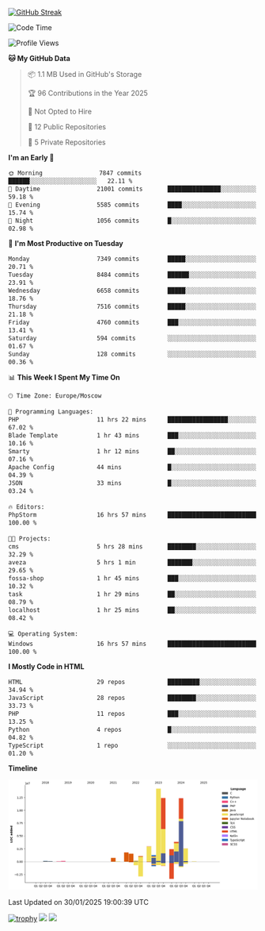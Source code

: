 [![GitHub Streak](https://github-readme-streak-stats.herokuapp.com/?user=yogik10)](https://git.io/streak-stats)
<!--START_SECTION:waka-->
![Code Time](http://img.shields.io/badge/Code%20Time-1%2C099%20hrs%2059%20mins-blue)

![Profile Views](http://img.shields.io/badge/Profile%20Views-3-blue)

**🐱 My GitHub Data** 

> 📦 1.1 MB Used in GitHub's Storage 
 > 
> 🏆 96 Contributions in the Year 2025
 > 
> 🚫 Not Opted to Hire
 > 
> 📜 12 Public Repositories 
 > 
> 🔑 5 Private Repositories 
 > 
**I'm an Early 🐤** 

```text
🌞 Morning                7847 commits        ██████░░░░░░░░░░░░░░░░░░░   22.11 % 
🌆 Daytime                21001 commits       ███████████████░░░░░░░░░░   59.18 % 
🌃 Evening                5585 commits        ████░░░░░░░░░░░░░░░░░░░░░   15.74 % 
🌙 Night                  1056 commits        █░░░░░░░░░░░░░░░░░░░░░░░░   02.98 % 
```
📅 **I'm Most Productive on Tuesday** 

```text
Monday                   7349 commits        █████░░░░░░░░░░░░░░░░░░░░   20.71 % 
Tuesday                  8484 commits        ██████░░░░░░░░░░░░░░░░░░░   23.91 % 
Wednesday                6658 commits        █████░░░░░░░░░░░░░░░░░░░░   18.76 % 
Thursday                 7516 commits        █████░░░░░░░░░░░░░░░░░░░░   21.18 % 
Friday                   4760 commits        ███░░░░░░░░░░░░░░░░░░░░░░   13.41 % 
Saturday                 594 commits         ░░░░░░░░░░░░░░░░░░░░░░░░░   01.67 % 
Sunday                   128 commits         ░░░░░░░░░░░░░░░░░░░░░░░░░   00.36 % 
```


📊 **This Week I Spent My Time On** 

```text
🕑︎ Time Zone: Europe/Moscow

💬 Programming Languages: 
PHP                      11 hrs 22 mins      █████████████████░░░░░░░░   67.02 % 
Blade Template           1 hr 43 mins        ███░░░░░░░░░░░░░░░░░░░░░░   10.16 % 
Smarty                   1 hr 12 mins        ██░░░░░░░░░░░░░░░░░░░░░░░   07.16 % 
Apache Config            44 mins             █░░░░░░░░░░░░░░░░░░░░░░░░   04.39 % 
JSON                     33 mins             █░░░░░░░░░░░░░░░░░░░░░░░░   03.24 % 

🔥 Editors: 
PhpStorm                 16 hrs 57 mins      █████████████████████████   100.00 % 

🐱‍💻 Projects: 
cms                      5 hrs 28 mins       ████████░░░░░░░░░░░░░░░░░   32.29 % 
aveza                    5 hrs 1 min         ███████░░░░░░░░░░░░░░░░░░   29.65 % 
fossa-shop               1 hr 45 mins        ███░░░░░░░░░░░░░░░░░░░░░░   10.32 % 
task                     1 hr 29 mins        ██░░░░░░░░░░░░░░░░░░░░░░░   08.79 % 
localhost                1 hr 25 mins        ██░░░░░░░░░░░░░░░░░░░░░░░   08.42 % 

💻 Operating System: 
Windows                  16 hrs 57 mins      █████████████████████████   100.00 % 
```

**I Mostly Code in HTML** 

```text
HTML                     29 repos            █████████░░░░░░░░░░░░░░░░   34.94 % 
JavaScript               28 repos            ████████░░░░░░░░░░░░░░░░░   33.73 % 
PHP                      11 repos            ███░░░░░░░░░░░░░░░░░░░░░░   13.25 % 
Python                   4 repos             █░░░░░░░░░░░░░░░░░░░░░░░░   04.82 % 
TypeScript               1 repo              ░░░░░░░░░░░░░░░░░░░░░░░░░   01.20 % 
```



**Timeline**

![Lines of Code chart](https://raw.githubusercontent.com/Yogik10/Yogik10/main/assets/bar_graph.png)


 Last Updated on 30/01/2025 19:00:39 UTC
<!--END_SECTION:waka-->
[![trophy](https://github-profile-trophy.vercel.app/?username=yogik10)](https://github.com/ryo-ma/github-profile-trophy)
![](https://github-profile-summary-cards.vercel.app/api/cards/profile-details?username=yogik10&theme=solarized_dark)
![](https://github-profile-summary-cards.vercel.app/api/cards/most-commit-language?username=yogik10&theme=solarized_dark)


